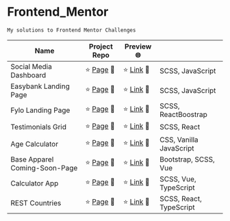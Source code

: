 # Frontend_Mentor

<code>My solutions to Frontend Mentor Challenges </code>

| Name                          | Project Repo                                                                                                  | Preview 🌐                                                                                      |                         |
| ----------------------------- | ------------------------------------------------------------------------------------------------------------- | ----------------------------------------------------------------------------------------------- | ----------------------- |
| Social Media Dashboard        | :star: [Page](https://github.com/peiyi-c/Frontend_Mentor/tree/main/20230705_socialMedia_Dashboard) 🌟         | :star: [Link](https://grandiose-hearing.surge.sh/) 🌟                                           | SCSS, JavaScript        |
| Easybank Landing Page         | :star: [Page](https://github.com/peiyi-c/Frontend_Mentor/tree/main/20230717_easybank_LandingPage/) 🌟         | :star: [Link](https://peiyi-c.github.io/Frontend_Mentor/20230717_easybank_LandingPage/) :star2: | SCSS, JavaScript        |
| Fylo Landing Page             | :star: [Page](https://github.com/peiyi-c/Frontend_Mentor/tree/main/20230821_fylo_LandingPage) 🌟              | :star: [Link](https://blue-eyed-beds.surge.sh/) :star2:                                         | SCSS, ReactBoostrap     |
| Testimonials Grid             | :star: [Page](https://github.com/peiyi-c/Frontend_Mentor/tree/main/20230904_Testimonials_Grid) 🌟             | :star: [Link](http://witty-balance.surge.sh/) :star2:                                           | SCSS, React             |
| Age Calculator                | :star: [Page](https://github.com/peiyi-c/Frontend_Mentor/tree/main/20230911_age-calculator) 🌟                | :star: [Link](https://peiyi-c.github.io/Frontend_Mentor/20230911_age-calculator/) :star2:       | CSS, Vanilla JavaScript |
| Base Apparel Coming-Soon-Page | :star: [Page](https://github.com/peiyi-c/Frontend_Mentor/tree/main/20230919_base_apparel_coming_soon_page) 🌟 | :star: [Link](https://shaggy-toe.surge.sh/) :star2:                                             | Bootstrap, SCSS, Vue    |
| Calculator App                | :star: [Page](https://github.com/peiyi-c/Frontend_Mentor/tree/main/20231013_calculator-app) 🌟                | :star: [Link](https://third-toes.surge.sh/) :star2:                                             | SCSS, Vue, TypeScript   |
| REST Countries                | :star: [Page](https://github.com/peiyi-c/Frontend_Mentor/tree/main/20231025_rest_countries) 🌟                | :star: [Link](https://20231025-rest-country.netlify.app/) :star2:                               | SCSS, React, TypeScript |
